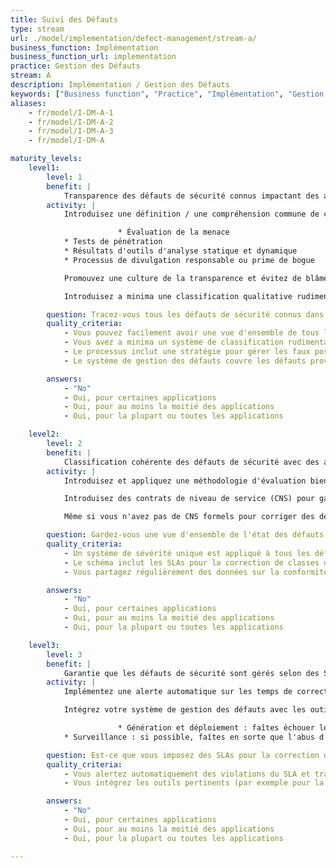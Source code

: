 ```yaml
---
title: Suivi des Défauts
type: stream
url: ./model/implementation/defect-management/stream-a/
business_function: Implémentation
business_function_url: implementation
practice: Gestion des Défauts
stream: A
description: Implémentation / Gestion des Défauts
keywords: ["Business function", "Practice", "Implémentation", "Gestion des Défauts"]
aliases:
    - fr/model/I-DM-A-1
    - fr/model/I-DM-A-2
    - fr/model/I-DM-A-3
    - fr/model/I-DM-A

maturity_levels:
    level1:
        level: 1
        benefit: |
            Transparence des défauts de sécurité connus impactant des applications particulières
        activity: |
            Introduisez une définition / une compréhension commune de ce qu'est un défaut de sécurité et définissez les méthodes les plus courantes pour les identifier. Celles-ci comprennent, mais ne se limitent pas à:

                        * Évaluation de la menace
            * Tests de pénétration
            * Résultats d'outils d'analyse statique et dynamique
            * Processus de divulgation responsable ou prime de bogue

            Promouvez une culture de la transparence et évitez de blâmer toute équipe pour l'introduction ou l'identification de défauts de sécurité. Enregistrez et suivez tous les défauts de sécurité dans un emplacement défini. Cet emplacement n'a pas nécessairement à être centralisé pour l'ensemble de l'organisation, cependant assurez-vous de pouvoir avoir une vue d'ensemble de tous les défauts qui affectent une application donnée à n'importe quel moment. Définissez et appliquez des règles d'accès pour les défauts de sécurité suivis afin d'atténuer le risque de fuite et d'abus de ces informations.

            Introduisez a minima une classification qualitative rudimentaire des défauts de sécurité afin que vous soyez en mesure de prioriser les efforts de correction d'une manière satisfaisante. Efforcez-vous de limiter la duplication des informations et la présence de faux positifs afin d’accroître la fiabilité du processus.

        question: Tracez-vous tous les défauts de sécurité connus dans des endroits accessibles ?
        quality_criteria:
            - Vous pouvez facilement avoir une vue d'ensemble de tous les défauts de sécurité impactant une application
            - Vous avez a minima un système de classification rudimentaire en place
            - Le processus inclut une stratégie pour gérer les faux positifs et les doublons
            - Le système de gestion des défauts couvre les défauts provenant de diverses sources et activités

        answers:
            - "No"
            - Oui, pour certaines applications
            - Oui, pour au moins la moitié des applications
            - Oui, pour la plupart ou toutes les applications

    level2:
        level: 2
        benefit: |
            Classification cohérente des défauts de sécurité avec des attentes claires quant à leur manipulation
        activity: |
            Introduisez et appliquez une méthodologie d'évaluation bien définie pour vos défauts de sécurité d'une façon cohérente à travers toute l'organisation, en vous basant sur la probabilité et l'impact attendu du défaut exploité. Cela vous permettra d'identifier les applications qui nécessitent une attention accrue et des investissements. Dans le cas où vous ne stockeriez pas les informations sur les défauts de sécurité centralement, assurez-vous que vous êtes toujours en mesure de récupérer facilement les informations depuis toutes les sources et d'obtenir un aperçu des « points chauds » qui nécessitent votre attention.

            Introduisez des contrats de niveau de service (CNS) pour garantir une correction des défauts de sécurité à temps selon leur niveau de criticité et surveillez de manière centralisée et faire un retour régulier sur les violations des CNS. Définissez un processus pour les cas où il n'est pas faisable ou économiquement raisonnable de corriger un défaut dans le délai défini par les CNS. Cela devrait au moins garantir que toutes les parties prenantes concernées ont une bonne compréhension du risque impliqué. Si c'est applicable, mettez en place des contrôles compensatoires pour ces cas.

            Même si vous n'avez pas de CNS formels pour corriger des défauts de faible gravité, veillez à ce que les équipes responsables obtiennent toujours un aperçu régulier des problèmes qui affectent leurs applications et comprennent comment des problèmes particuliers s’affectent ou s’amplifient les uns les autres.

        question: Gardez-vous une vue d'ensemble de l'état des défauts de sécurité au sein de l'organisation?
        quality_criteria:
            - Un système de sévérité unique est appliqué à tous les défauts à travers l'organisation
            - Le schéma inclut les SLAs pour la correction de classes de sévérité particulières
            - Vous partagez régulièrement des données sur la conformité aux SLA

        answers:
            - "No"
            - Oui, pour certaines applications
            - Oui, pour au moins la moitié des applications
            - Oui, pour la plupart ou toutes les applications

    level3:
        level: 3
        benefit: |
            Garantie que les défauts de sécurité sont gérés selon des SLA prédéfinis
        activity: |
            Implémentez une alerte automatique sur les temps de correction des défauts de sécurité si la durée dépasse celle définie dans les Contrats de Niveau de Service (CNS). Assurez-vous que ces défauts sont automatiquement transférés dans le processus de gestion des risques et évalués selon une méthodologie quantitative cohérente. Évaluez comment des défauts donnés s'influencent / s'amplifient les uns avec les autres non seulement au niveau des équipes, mais aussi au niveau de l'ensemble de l'organisation. Utilisez la connaissance de la chaîne de compromission complète pour hiérarchiser, introduire et suivre les contrôles compensatoires atténuant les risques d'affaire respectifs.

            Intégrez votre système de gestion des défauts avec les outils automatisés introduits par d'autres pratiques, par ex.

                        * Génération et déploiement : faîtes échouer le processus de génération / déploiement si des défauts de sécurité supérieurs à une certaine sévérité affectent l'artefact final, à moins que quelqu'un ne signe explicitement l'exception.
            * Surveillance : si possible, faîtes en sorte que l'abus d'une faille de sécurité dans l'environnement de production soit détecté et déclenche une alerte.

        question: Est-ce que vous imposez des SLAs pour la correction des défauts de sécurité?
        quality_criteria:
            - Vous alertez automatiquement des violations du SLA et transférez les défauts associés au processus de gestion des risques
            - Vous intégrez les outils pertinents (par exemple pour la surveillance, la génération, le déploiement) avec le système de gestion des défauts

        answers:
            - "No"
            - Oui, pour certaines applications
            - Oui, pour au moins la moitié des applications
            - Oui, pour la plupart ou toutes les applications

---
```

